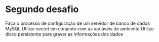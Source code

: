 # Segundo desafio

Faça o processo de configuração de um servidor de banco de dados MySQL
Utilize secret em conjunto com as variáveis de ambiente
Utilize disco persistente para gravar as informações dos dados